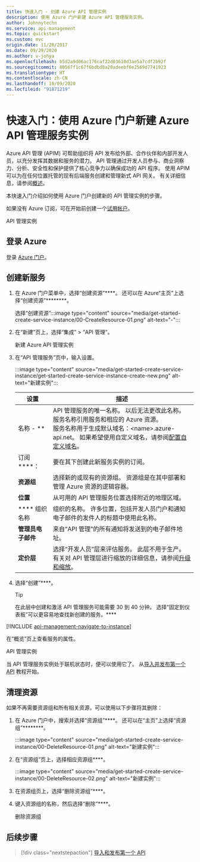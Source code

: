 ```yaml
---
title: 快速入门 - 创建 Azure API 管理实例
description: 使用 Azure 门户新建 Azure API 管理服务实例。
author: Johnnytechn
ms.service: api-management
ms.topic: quickstart
ms.custom: mvc
origin.date: 11/28/2017
ms.date: 09/29/2020
ms.author: v-johya
ms.openlocfilehash: b5d2a9d06ac176caf22d03610d3ae5a7cdf2b92f
ms.sourcegitcommit: 80567f1c67f6bdbd8a20adeebf6e2569d7741923
ms.translationtype: HT
ms.contentlocale: zh-CN
ms.lasthandoff: 10/09/2020
ms.locfileid: "91871219"
---
```

# <a name="quickstart-create-a-new-azure-api-management-service-instance-by-using-the-azure-portal"></a>快速入门：使用 Azure 门户新建 Azure API 管理服务实例

Azure API 管理 (APIM) 可帮助组织将 API 发布给外部、合作伙伴和内部开发人员，以充分发挥其数据和服务的潜力。 API 管理通过开发人员参与、商业洞察力、分析、安全性和保护提供了核心竞争力以确保成功的 API 程序。 使用 APIM 可以为在任何位置托管的现有后端服务创建和管理新式 API 网关。 有关详细信息，请参阅[概述](api-management-key-concepts.md)。

本快速入门介绍如何使用 Azure 门户创建新的 API 管理实例的步骤。

如果没有 Azure 订阅，可在开始前创建一个[试用帐户](https://www.azure.cn/pricing/1rmb-trial)。

API 管理实例

## <a name="sign-in-to-azure"></a>登录 Azure

登录 [Azure 门户](https://portal.azure.cn)。

## <a name="create-a-new-service"></a>创建新服务

1. 在 Azure 门户菜单中，选择“创建资源”****。 还可以在 Azure“主页”上选择“创建资源”********。 
   
   选择“创建资源”:::image type="content" source="media/get-started-create-service-instance/00-CreateResource-01.png" alt-text="-":::

   
1. 在“新建”页上，选择“集成” > “API 管理”。

   新建 Azure API 管理实例
   
1. 在“API 管理服务”页中，输入设置。

   :::image type="content" source="media/get-started-create-service-instance/get-started-create-service-instance-create-new.png" alt-text="新建实例":::
   
   | 设置                 | 描述   |                                                                     
   |-------------------------|-----------------------------------------------|
   | 名称 - **                | API 管理服务的唯一名称。 以后无法更改此名称。 服务名称引用服务和相应的 Azure 资源。 <br/> 服务名称用于生成默认域名：\<name\>.azure-api.net。 如果希望使用自定义域名，请参阅[配置自定义域名](configure-custom-domain.md)。 |
   | 订阅****：          | 要在其下创建此新服务实例的订阅。   |
   | **资源组**      |  选择新的或现有的资源组。 资源组是在其中部署和管理 Azure 资源的逻辑容器。 |
   | **位置**          | 从可用的 API 管理服务位置选择附近的地理区域。 | 
   | **** 组织名称   | 组织的名称。 许多位置，包括开发人员门户和通知电子邮件的发件人的标题中使用此名称。 |                                                         
   | **管理员电子邮件** | 来自“API 管理”的所有通知将发送到的电子邮件地址。   |  
   | **定价层**        | 选择“开发人员”层来评估服务。 此层不用于生产。 有关对 API 管理层进行缩放的详细信息，请参阅[升级和缩放](upgrade-and-scale.md)。 |

3. 选择“创建”****。

    > [!TIP]
    > 在此层中创建和激活 API 管理服务可能需要 30 到 40 分钟。 选择“固定到仪表板”可以更容易地查找新创建的服务。****

[!INCLUDE [api-management-navigate-to-instance](../../includes/api-management-navigate-to-instance.md)]

在“概览”页上查看服务的属性。

   API 管理实例

当 API 管理服务实例处于联机状态时，便可以使用它了。 从[导入并发布第一个 API](import-and-publish.md) 教程开始。

## <a name="clean-up-resources"></a>清理资源

如果不再需要资源组和所有相关资源，可以使用以下步骤将其删除：

1. 在 Azure 门户中，搜索并选择“资源组”****。 还可以在“主页”上选择“资源组”********。 

   :::image type="content" source="media/get-started-create-service-instance/00-DeleteResource-01.png" alt-text="新建实例":::

1. 在“资源组”页上，选择相应资源组****。

   :::image type="content" source="media/get-started-create-service-instance/00-DeleteResource-02.png" alt-text="新建实例":::

1. 在资源组页上，选择“删除资源组”****。 
   
1. 键入资源组的名称，然后选择“删除”****。

   删除资源组

## <a name="next-steps"></a>后续步骤

> [!div class="nextstepaction"]
> [导入和发布第一个 API](import-and-publish.md)


